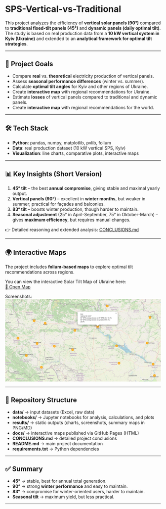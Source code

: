 # SPS-Vertical-vs-Traditional

This project analyzes the efficiency of **vertical solar panels (90°)** compared to **traditional fixed-tilt panels (45°)** and **dynamic panels (daily optimal tilt)**.  
The study is based on real production data from a **10 kW vertical system in Kyiv (Ukraine)** and extended to an **analytical framework for optimal tilt strategies**.

---

## 📌 Project Goals
- Compare **real** vs. **theoretical** electricity production of vertical panels.
- Assess **seasonal performance differences** (winter vs. summer).
- Calculate **optimal tilt angles** for Kyiv and other regions of Ukraine.
- Create **interactive map** with regional recommendations for Ukraine.
- Estimate **losses** of vertical panels compared to traditional and dynamic panels.
- Create **interactive map** with regional recommendations for the world.

---

## 🛠️ Tech Stack
- **Python**: pandas, numpy, matplotlib, pvlib, folium  
- **Data**: real production dataset (10 kW vertical SPS, Kyiv)  
- **Visualization**: line charts, comparative plots, interactive maps  

---

## 📊 Key Insights (Short Version)
1. **45° tilt** – the best **annual compromise**, giving stable and maximal yearly output.  
2. **Vertical panels (90°)** – excellent in **winter months**, but weaker in summer; practical for façades and balconies.  
3. **83° tilt** – boosts winter production, though harder to maintain.  
4. **Seasonal adjustment** (25° in April-September, 75° in Oktober-March) – gives **maximum efficiency**, but requires manual changes.  

👉 Detailed reasoning and extended analysis: [CONCLUSIONS.md](/CONCLUSIONS.md)

---

## 🌍 Interactive Maps
The project includes **folium-based maps** to explore optimal tilt recommendations across regions.

You can view the interactive Solar Tilt Map of Ukraine here:  
[🔗 Open Map](https://jpohrebitska-dataanalyst.github.io/SPS-Vertical-vs-Traditional/solar_tilt_ukraine_map.html)

Screenshots:  
![Kyiv Map](results/optimal_tilt_map_Ukraine_Kyiv.png)  

---

## 📂 Repository Structure
- **data/** → input datasets (Excel, raw data)
- **notebooks/** → Jupyter notebooks for analysis, calculations, and plots
- **results/** → static outputs (charts, screenshots, summary maps in PNG/MD)
- **docs/** → interactive maps published via GitHub Pages (HTML)
- **CONCLUSIONS.md** → detailed project conclusions
- **README.md** → main project documentation
- **requirements.txt** → Python dependencies

---

## ✅ Summary
- **45°** → stable, best for annual total generation.  
- **90°** → strong **winter performance** and easy to maintain.  
- **83°** → compromise for winter-oriented users, harder to maintain.  
- **Seasonal tilt** → maximum yield, but less practical.  

---
